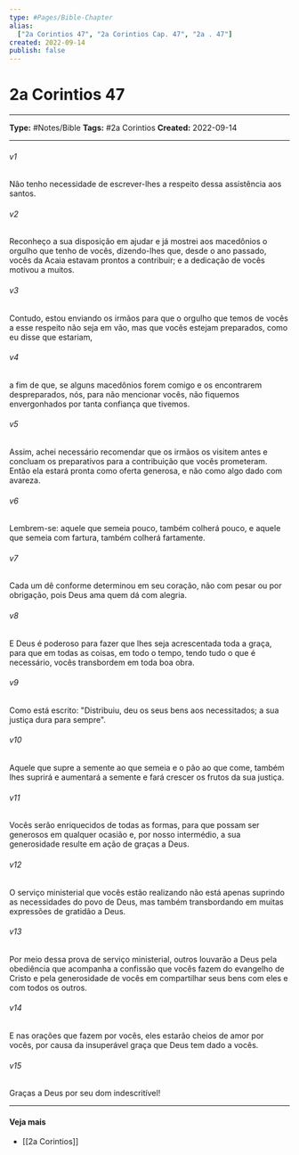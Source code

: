 ```yaml
---
type: #Pages/Bible-Chapter
alias:
  ["2a Corintios 47", "2a Corintios Cap. 47", "2a . 47"]
created: 2022-09-14
publish: false
---
```


# 2a Corintios 47

---

**Type:** #Notes/Bible
**Tags:** #2a Corintios
**Created:** 2022-09-14

---

###### v1
Não tenho necessidade de escrever-lhes a respeito dessa assistência aos santos.
###### v2
Reconheço a sua disposição em ajudar e já mostrei aos macedônios o orgulho que tenho de vocês, dizendo-lhes que, desde o ano passado, vocês da Acaia estavam prontos a contribuir; e a dedicação de vocês motivou a muitos.
###### v3
Contudo, estou enviando os irmãos para que o orgulho que temos de vocês a esse respeito não seja em vão, mas que vocês estejam preparados, como eu disse que estariam,
###### v4
a fim de que, se alguns macedônios forem comigo e os encontrarem despreparados, nós, para não mencionar vocês, não fiquemos envergonhados por tanta confiança que tivemos.
###### v5
Assim, achei necessário recomendar que os irmãos os visitem antes e concluam os preparativos para a contribuição que vocês prometeram. Então ela estará pronta como oferta generosa, e não como algo dado com avareza.
###### v6
Lembrem-se: aquele que semeia pouco, também colherá pouco, e aquele que semeia com fartura, também colherá fartamente.
###### v7
Cada um dê conforme determinou em seu coração, não com pesar ou por obrigação, pois Deus ama quem dá com alegria.
###### v8
E Deus é poderoso para fazer que lhes seja acrescentada toda a graça, para que em todas as coisas, em todo o tempo, tendo tudo o que é necessário, vocês transbordem em toda boa obra.
###### v9
Como está escrito: "Distribuiu, deu os seus bens aos necessitados; a sua justiça dura para sempre".
###### v10
Aquele que supre a semente ao que semeia e o pão ao que come, também lhes suprirá e aumentará a semente e fará crescer os frutos da sua justiça.
###### v11
Vocês serão enriquecidos de todas as formas, para que possam ser generosos em qualquer ocasião e, por nosso intermédio, a sua generosidade resulte em ação de graças a Deus.
###### v12
O serviço ministerial que vocês estão realizando não está apenas suprindo as necessidades do povo de Deus, mas também transbordando em muitas expressões de gratidão a Deus.
###### v13
Por meio dessa prova de serviço ministerial, outros louvarão a Deus pela obediência que acompanha a confissão que vocês fazem do evangelho de Cristo e pela generosidade de vocês em compartilhar seus bens com eles e com todos os outros.
###### v14
E nas orações que fazem por vocês, eles estarão cheios de amor por vocês, por causa da insuperável graça que Deus tem dado a vocês.
###### v15
Graças a Deus por seu dom indescritível!


---

#### Veja mais

- [[2a Corintios]]
